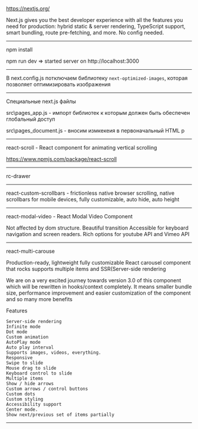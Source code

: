 https://nextjs.org/

Next.js gives you the best developer experience with all the features you need for production: hybrid static & server rendering, TypeScript support, smart bundling, route pre-fetching, and more. No config needed.

---

npm install

npm run dev => started server on http://localhost:3000

---

В next.config.js потключаем библиотеку `next-optimized-images`, которая позволяет оптимизировать изображения

---

Специальные next.js файлы

src\pages_app.js - импорт библиотек к которым должен быть обеспечен глобальный доступ

src\pages_document.js - вносим измкекеия в первоначальный HTML р

---

react-scroll - React component for animating vertical scrolling

https://www.npmjs.com/package/react-scroll

---

rc-drawer

---

react-custom-scrollbars - frictionless native browser scrolling, native scrollbars for mobile devices, fully customizable, auto hide, auto height

---

react-modal-video - React Modal Video Component

Not affected by dom structure.
Beautiful transition
Accessible for keyboard navigation and screen readers.
Rich options for youtube API and Vimeo API

---

react-multi-carouse

Production-ready, lightweight fully customizable React carousel component that rocks supports multiple items and SSR(Server-side rendering

We are on a very excited journey towards version 3.0 of this component which will be rewritten in hooks/context completely. It means smaller bundle size, performance improvement and easier customization of the component and so many more benefits

Features

    Server-side rendering
    Infinite mode
    Dot mode
    Custom animation
    AutoPlay mode
    Auto play interval
    Supports images, videos, everything.
    Responsive
    Swipe to slide
    Mouse drag to slide
    Keyboard control to slide
    Multiple items
    Show / hide arrows
    Custom arrows / control buttons
    Custom dots
    Custom styling
    Accessibility support
    Center mode.
    Show next/previous set of items partially

---
